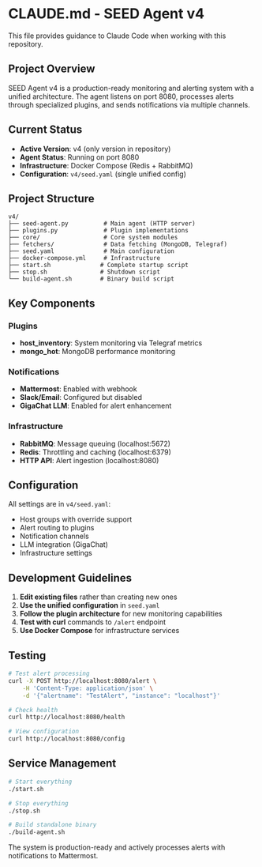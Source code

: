 # CLAUDE.md - SEED Agent v4

This file provides guidance to Claude Code when working with this repository.

## Project Overview

SEED Agent v4 is a production-ready monitoring and alerting system with a unified architecture. The agent listens on port 8080, processes alerts through specialized plugins, and sends notifications via multiple channels.

## Current Status

- **Active Version**: v4 (only version in repository)
- **Agent Status**: Running on port 8080
- **Infrastructure**: Docker Compose (Redis + RabbitMQ)
- **Configuration**: `v4/seed.yaml` (single unified config)

## Project Structure

```
v4/
├── seed-agent.py          # Main agent (HTTP server)
├── plugins.py             # Plugin implementations
├── core/                  # Core system modules
├── fetchers/              # Data fetching (MongoDB, Telegraf)
├── seed.yaml              # Main configuration
├── docker-compose.yml     # Infrastructure
├── start.sh              # Complete startup script
├── stop.sh               # Shutdown script
└── build-agent.sh        # Binary build script
```

## Key Components

### Plugins
- **host_inventory**: System monitoring via Telegraf metrics
- **mongo_hot**: MongoDB performance monitoring

### Notifications
- **Mattermost**: Enabled with webhook
- **Slack/Email**: Configured but disabled
- **GigaChat LLM**: Enabled for alert enhancement

### Infrastructure
- **RabbitMQ**: Message queuing (localhost:5672)
- **Redis**: Throttling and caching (localhost:6379)
- **HTTP API**: Alert ingestion (localhost:8080)

## Configuration

All settings are in `v4/seed.yaml`:
- Host groups with override support
- Alert routing to plugins
- Notification channels
- LLM integration (GigaChat)
- Infrastructure settings

## Development Guidelines

1. **Edit existing files** rather than creating new ones
2. **Use the unified configuration** in `seed.yaml`
3. **Follow the plugin architecture** for new monitoring capabilities  
4. **Test with curl** commands to `/alert` endpoint
5. **Use Docker Compose** for infrastructure services

## Testing

```bash
# Test alert processing
curl -X POST http://localhost:8080/alert \
    -H 'Content-Type: application/json' \
    -d '{"alertname": "TestAlert", "instance": "localhost"}'

# Check health
curl http://localhost:8080/health

# View configuration  
curl http://localhost:8080/config
```

## Service Management

```bash
# Start everything
./start.sh

# Stop everything
./stop.sh

# Build standalone binary
./build-agent.sh
```

The system is production-ready and actively processes alerts with notifications to Mattermost.
